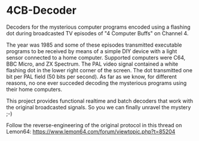 # 4CB-Decoder
Decoders for the mysterious computer programs encoded using a flashing dot during broadcasted TV episodes of "4 Computer Buffs" on Channel 4.

The year was 1985 and some of these episodes transmitted executable programs to be received by means of a simple DIY device with a light sensor connected to a home computer.
Supported computers were C64, BBC Micro, and ZX Spectrum.
The PAL video signal contained a white flashing dot in the lower right corner of the screen. The dot transmitted one bit per PAL field (50 bits per second).
As far as we know, for different reasons, no one ever succeded decoding the mysterious programs using their home computers.

This project provides functional realtime and batch decoders that work with the original broadcasted signals.
So you we can finally unravel the mystery ;-)

Follow the reverse-engineering of the original protocol in this thread on Lemon64:
https://www.lemon64.com/forum/viewtopic.php?t=85204
